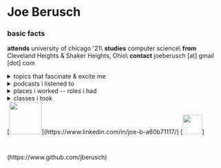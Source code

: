 # Joe Berusch

### basic facts
**attends** university of chicago '21\\
**studies** computer science\\
**from** Cleveland Heights & Shaker Heights, Ohio\\
**contact** joeberusch [at] gmail [dot] com

<details>
<summary>topics that fascinate & excite me</summary>
<p>

* serious
    * startups
    * computer networks && architecture
    * ML && AI && the singularity
    * urban design & housing segregation
    * juvenile sentencing policy
* less serious
    * musical theater
    * tech history
    * spikeball on the beach
    * live recordings of rock performances (Springsteen, Eagles, Queen)
    * meeting new people
</p>
</details>

<details>
<summary>podcasts i listened to</summary>
<p>

* The Ezra Klein Show
    * <a href="https://art19.com/shows/the-ezra-klein-show/episodes/663fd0b7-ee60-4e3e-b2cb-4fcb4040eef1" target="_blank">Anil Dash on the biases of tech</a>
    * <a href="https://art19.com/shows/the-ezra-klein-show/episodes/241d421c-53fc-45bf-b056-56b0dfd5f318" target="_blank">Bryan Stevenson</a>
    * <a href="https://art19.com/shows/the-ezra-klein-show/episodes/192cb837-f673-473e-a817-5d5ca63bdf67" target="_blank">Peter Beinart on the conscience of a liberal, American Jew</a>
    * <a href="https://art19.com/shows/the-ezra-klein-show/episodes/fe52f503-a7ec-4eae-9c98-6bd5976e8766" target="_blank">Jaron Lanier's case for deleting social media right now</a> (I did!)
* This American Life
    * <a href="https://www.thisamericanlife.org/638/rom-com" target="_blank">Rom-Com</a>
    * <a href="https://www.thisamericanlife.org/487/harper-high-school-part-one" target="_blank">Harper High School</a>
* How I Built This
    * <a href="https://www.npr.org/2018/07/27/633164558/slack-flickr-stewart-butterfield" target="_blank">Slack & Flickr: Stewart Butterfield</a>
    * <a href="https://www.npr.org/2018/06/22/622601114/lyft-john-zimmer" target="_blank">Lyft: John Zimmer</a>
    * <a href="https://www.npr.org/2018/01/02/562887933/instagram-kevin-systrom-mike-krieger" target="_blank">Instagram: Kevin Systrom & Mike Krieger</a>
* Slow Burn, Season 1
    * Every episode. Start at the <a href="https://www.stitcher.com/podcast/panoply/slow-burn-a-podcast-about-watergate" target="_blank">beginning</a>.
</p></details>

<details>
<summary>places i worked -- roles i had</summary>
<p>

* george shultz innovation fund -- associate
* small, student-run social media startup -- software engineer & general advisor
* student public policy think tank -- project manager
* medical malpractice law firm -- marketing intern
* construction company -- general laborer (i carried lots of stuff)
* city of shaker heights -- tennis camp counselor
</p>
</details>

<details>
<summary>classes i took</summary>
<p>

* **computer science**
    * intro to cs (data structures, algorithms, etc)
    * intro to computer systems (memory management, assembly code, processes/threads, etc)
    * networks & distributed systems
    * math foundations of machine learning
    * engineering interactive decides (HCI engineering)
    * data vizualization
* **humanities**
    * intro to the humanities (writing-intensive crash course in western traditions, poststructuralism, etc)
    * race & politics in the U.S. (upper-level political science discussion)
    * political rhetoric
* **other**
    * commercializing innovation (intro to VC course taught @ChicagoBooth)
    * business of non-profits (applied non-profit consulting)
</p>
</details>

<div>
[<img src="/img/linkedin_logo.png" style="height: 75px; width: 75px; display: inline-block;"/>](https://www.linkedin.com/in/joe-b-a60b71117/)
[<img src="/img/github-logo.png" style="height: 45px; width: 45px; display: inline-block; margin-bottom: 45px;"/>](https://www.github.com/jberusch)
<div>